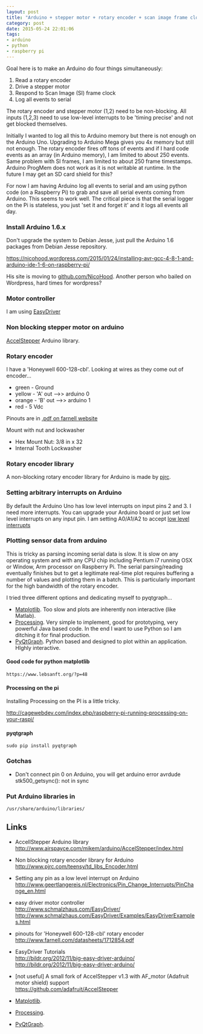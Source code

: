 ```yaml
---
layout: post
title: "Arduino + stepper motor + rotary encoder + scan image frame clock + serial logging"
category: post
date: 2015-05-24 22:01:06
tags:
- arduino
- python
- raspberry pi
---
```


Goal here is to make an Arduino do four things simultaneously:

1. Read a rotary encoder
2. Drive a stepper motor
3. Respond to Scan Image (SI) frame clock
4. Log all events to serial

The rotary encoder and stepper motor (1,2) need to be non-blocking. All inputs (1,2,3) need to use low-level interrupts to be 'timing precise' and not get blocked themselves.

Initially I wanted to log all this to Arduino memory but there is not enough on the Arduino Uno. Upgrading to Arduino Mega gives you 4x memory but still not enough. The rotary encoder fires off tons of events and if I hard code events as an array (in Arduino memory), I am limited to about 250 events. Same problem with SI frames, I am limited to about 250 frame timestamps. Arduino ProgMem does not work as it is not writable at runtime. In the future I may get an SD card shield for this?

For now I am having Arduino log all events to serial and am using python code (on a Raspberry Pi) to grab and save all serial events coming from Arduino. This seems to work well. The critical piece is that the serial logger on the Pi is stateless, you just 'set it and forget it' and it logs all events all day.

### Install Arduino 1.6.x

Don't upgrade the system to Debian Jesse, just pull the Arduino 1.6 packages from Debian Jesse repository.

https://nicohood.wordpress.com/2015/01/24/installing-avr-gcc-4-8-1-and-arduino-ide-1-6-on-raspberry-pi/

His site is moving to [github.com/NicoHood](https://github.com/NicoHood/Arduino-IDE-for-Raspberry). Another person who bailed on Wordpress, hard times for wordpress?

### Motor controller

I am using [EasyDriver](http://www.schmalzhaus.com/EasyDriver/)

### Non blocking stepper motor on arduino
[AccelStepper](http://www.airspayce.com/mikem/arduino/AccelStepper/index.html) Arduino library.


### Rotary encoder
I have a 'Honeywell 600-128-cbl'. Looking at wires as they come out of encoder...

- green - Ground
- yellow -  'A' out -->> arduino 0
- orange - 'B' out -->> arduino 1
- red - 5 Vdc

Pinouts are in [.pdf on farnell website](http://www.farnell.com/datasheets/1712854.pdf)


Mount with nut and lockwasher
- Hex Mount Nut: 3/8 in x 32
- Internal Tooth Lockwasher
    
### Rotary encoder library

A non-blocking rotary encoder library for Arduino is made by [pjrc](http://www.pjrc.com/teensy/td_libs_Encoder.html).


### Setting arbitrary interrupts on Arduino

By default the Arduino Uno has low level interrupts on input pins 2 and 3. I need more interrupts. You can upgrade your Arduino board or just set low level interrupts on any input pin. I am setting A0/A1/A2 to accept [low level interrupts](http://www.geertlangereis.nl/Electronics/Pin_Change_Interrupts/PinChange_en.html)


### Plotting sensor data from arduino

This is tricky as parsing incoming serial data is slow. It is slow on any operating system and with any CPU chip including Pentium i7 running OSX or Window, Arm processor on Raspberry Pi. The serial parsing/reading eventually finishes but to get a legitimate real-time plot requires buffering a number of values and plotting them in a batch. This is particularly important for the high bandwidth of the rotary encoder.

I tried three different options and dedicating myself to pyqtgraph...

- [Matplotlib](http://matplotlib.org). Too slow and plots are inherently non interactive (like Matlab).
- [Processing](https://processing.org). Very simple to implement, good for prototyping, very powerful Java based code. In the end I want to use Python so I am ditching it for final production.
- [PyQtGraph](http://www.pyqtgraph.org). Python based and designed to plot within an application. HIghly interactive.


#### Good code for python matplotlib

    https://www.lebsanft.org/?p=48

#### Processing on the pi

Installing Processing on the PI is a little tricky.

http://cagewebdev.com/index.php/raspberry-pi-running-processing-on-your-raspi/

#### pyqtgraph
    sudo pip install pyqtgraph
    

        
### Gotchas
 - Don't connect pin 0 on Arduino, you will get arduino error
    avrdude stk500_getsync(): not in sync
 
### Put Arduino libraries in
    /usr/share/arduino/libraries/
  
## Links
  
- AccellStepper Arduino library  
http://www.airspayce.com/mikem/arduino/AccelStepper/index.html

- Non blocking rotary encoder library for Arduino  
http://www.pjrc.com/teensy/td_libs_Encoder.html

- Setting any pin as a low level interrupt on Arduino  
http://www.geertlangereis.nl/Electronics/Pin_Change_Interrupts/PinChange_en.html

- easy driver motor controller  
http://www.schmalzhaus.com/EasyDriver/
http://www.schmalzhaus.com/EasyDriver/Examples/EasyDriverExamples.html

- pinouts for 'Honeywell 600-128-cbl' rotary encoder  
http://www.farnell.com/datasheets/1712854.pdf

- EasyDriver Tutorials  
http://bildr.org/2012/11/big-easy-driver-arduino/
http://bildr.org/2012/11/big-easy-driver-arduino/

- [not useful] A small fork of AccelStepper v1.3 with AF_motor (Adafruit motor shield) support  
https://github.com/adafruit/AccelStepper

- [Matplotlib](http://matplotlib.org).
- [Processing](https://processing.org).
- [PyQtGraph](http://www.pyqtgraph.org).

